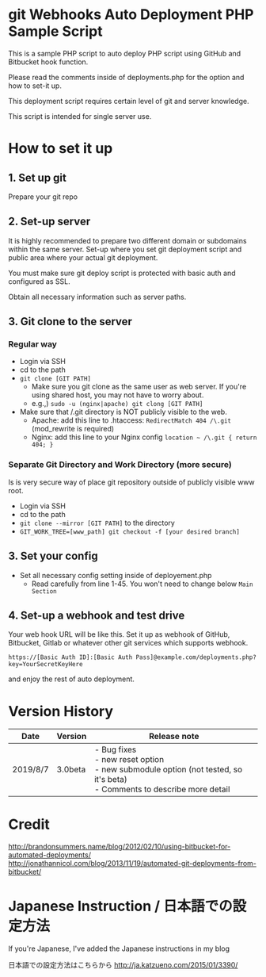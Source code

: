 git Webhooks Auto Deployment PHP Sample Script
===================================

This is a sample PHP script to auto deploy PHP script using GitHub and Bitbucket hook function.

Please read the comments inside of deployments.php for the option and how to set-it up.

This deployment script requires certain level of git and server knowledge.

This script is intended for single server use.


# How to set it up

## 1. Set up git

Prepare your git repo

## 2. Set-up server

It is highly recommended to prepare two different domain or subdomains within the same server.
Set-up where you set git deployment script and public area where your actual git deployment.

You must make sure git deploy script is protected with basic auth and configured as SSL.

Obtain all necessary information such as server paths.

## 3. Git clone to the server

### Regular way

- Login via SSH
- cd to the path
- `git clone [GIT PATH]`
    - Make sure you git clone as the same user as web server. If you're using shared host, you may not have to worry about.
    - e.g.,) `sudo -u (nginx|apache) git clong [GIT PATH]`
- Make sure that /.git directory is NOT publicly visible to the web.
    - Apache: add this line to .htaccess: `RedirectMatch 404 /\.git` (mod_rewrite is required)
    - Nginx: add this line to your Nginx config `location ~ /\.git { return 404; }`

### Separate Git Directory and Work Directory (more secure)

Is is very secure way of place git repository outside of publicly visible www root.

- Login via SSH
- cd to the path
- `git clone --mirror [GIT PATH]` to the directory
- `GIT_WORK_TREE=[www_path] git checkout -f [your desired branch]`

## 3. Set your config

- Set all necessary config setting inside of deployement.php
    - Read carefully from line 1-45. You won't need to change below `Main Section`

## 4. Set-up a webhook and test drive

Your web hook URL will be like this.
Set it up as webhook of GitHub, Bitbucket, Gitlab or whatever other git services which supports webhook.

```
https://[Basic Auth ID]:[Basic Auth Pass]@example.com/deployments.php?key=YourSecretKeyHere
```
and enjoy the rest of auto deployment.

# Version History

Date | Version | Release note
----|---|-----
2019/8/7 | 3.0beta | - Bug fixes<br>- new reset option<br>- new submodule option (not tested, so it's beta) <br>- Comments to describe more detail

# Credit

http://brandonsummers.name/blog/2012/02/10/using-bitbucket-for-automated-deployments/
http://jonathannicol.com/blog/2013/11/19/automated-git-deployments-from-bitbucket/


# Japanese Instruction / 日本語での設定方法
If you're Japanese, I've added the Japanese instructions in my blog

日本語での設定方法はこちらから
http://ja.katzueno.com/2015/01/3390/
